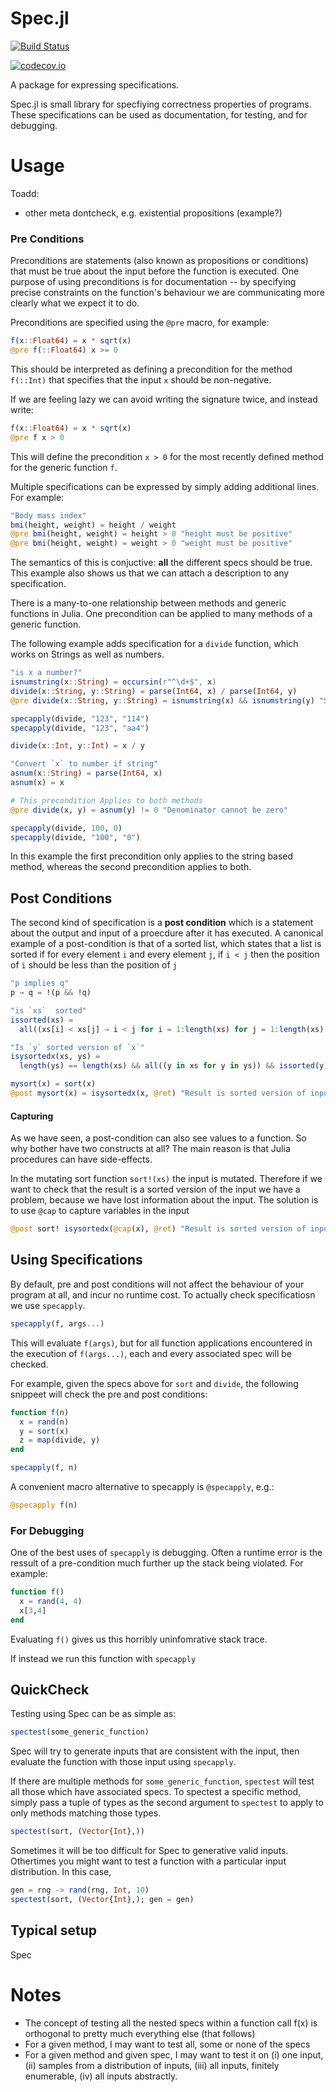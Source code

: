 # Spec.jl

[![Build Status](https://travis-ci.org/zenna/Spec.jl.svg?branch=master)](https://travis-ci.org/zenna/Spec.jl)

[![codecov.io](http://codecov.io/github/zenna/Spec.jl/coverage.svg?branch=master)](http://codecov.io/github/zenna/Spec.jl?branch=master)

A package for expressing specifications.

Spec.jl is small library for specfiying correctness properties of programs.
These specifications can be used as documentation, for testing, and for debugging.

# Usage

Toadd:

- other meta dontcheck, e.g. existential propositions (example?)

### Pre Conditions

Preconditions are statements (also known as propositions or conditions) that must be true about the input before the function is executed.
One purpose of using preconditions is for documentation -- by specifying precise constraints on the function's behaviour we are communicating more clearly what we expect it to do.

Preconditions are specified using the `@pre` macro, for example:

```julia
f(x::Float64) = x * sqrt(x)
@pre f(::Float64) x >= 0
```

This should be interpreted as defining a precondition for the method `f(::Int)` that specifies that the input `x` should be non-negative.

If we are feeling lazy we can avoid writing the signature twice, and instead write:

```julia
f(x::Float64) = x * sqrt(x)
@pre f x > 0
```

This will define the precondition `x > 0` for the most recently defined method for the generic function `f`.

Multiple specifications can be expressed by simply adding additional lines.  For example:

```julia
"Body mass index"
bmi(height, weight) = height / weight 
@pre bmi(height, weight) = height > 0 "height must be positive"
@pre bmi(height, weight) = weight > 0 "weight must be positive"
```

The semantics of this is conjuctive: __all__ the different specs should be true.
This example also shows us that we can attach a description to any specification.  

There is a many-to-one relationship between methods and generic functions in Julia.
One precondition can be applied to many methods of a generic function.

The following example adds specification for a `divide` function, which works on Strings as well as numbers.

```julia
"is x a number?"
isnumstring(x::String) = occursin(r"^\d+$", x)
divide(x::String, y::String) = parse(Int64, x) / parse(Int64, y)
@pre divide(x::String, y::String) = isnumstring(x) && isnumstring(y) "String should be a number"

specapply(divide, "123", "114")
specapply(divide, "123", "aa4")

divide(x::Int, y::Int) = x / y

"Convert `x` to number if string"
asnum(x::String) = parse(Int64, x)
asnum(x) = x

# This precondition Applies to both methods
@pre divide(x, y) = asnum(y) != 0 "Denominator cannot be zero"

specapply(divide, 100, 0)
specapply(divide, "100", "0")
```
In this example the first precondition only applies to the string based method, whereas the second precondition applies to both.


## Post Conditions

The second kind of specification is a __post condition__ which is a statement about the output and input of a proecdure after it has executed.
A canonical example of a post-condition is that of a sorted list, which states that a list is sorted if for every element `i` and every element `j`, if `i < j` then the position of `i` should be less than the position of `j`  


```julia
"p implies q"
p → q = !(p && !q)

"is `xs`  sorted"
issorted(xs) = 
  all((xs[i] < xs[j] → i < j for i = 1:length(xs) for j = 1:length(xs) if i != j))

"Is `y` sorted version of `x`"
isysortedx(xs, ys) = 
  length(ys) == length(xs) && all((y in xs for y in ys)) && issorted(y)

mysort(x) = sort(x)
@post mysort(x) = isysortedx(x, @ret) "Result is sorted version of input"
```


#### Capturing

As we have seen, a post-condition can also see values to a function.  So why bother have two constructs at all?
The main reason is that Julia procedures can have side-effects.

In the mutating sort function `sort!(xs)` the input is mutated.
Therefore if we want to check that the result is a sorted version of the input we have a problem, because we have lost information about the input.
The solution is to use `@cap` to capture variables in the input

```julia
@post sort! isysortedx(@cap(x), @ret) "Result is sorted version of input"
```

## Using Specifications 
By default, pre and post conditions will not affect the behaviour of your program at all, and incur no runtime cost.
To actually check specificatiosn we use `specapply`.


```julia
specapply(f, args...)
```

This will evaluate `f(args)`, but for all function applications encountered in the execution of `f(args...)`, each and every associated spec will be checked.

For example, given the specs above for `sort` and `divide`, the following snippeet will check the pre and post conditions:

```julia
function f(n)
  x = rand(n)
  y = sort(x)
  z = map(divide, y)
end

specapply(f, n)
```

A convenient macro alternative to specapply is  `@specapply`, e.g.:

```julia
@specapply f(n)
```


### For Debugging


One of the best uses of `specapply` is debugging.  Often a runtime error is the ressult of a pre-condition much further up the stack being violated.
For example:

```julia
function f()
  x = rand(4, 4)
  x[3,4]
end
```

Evaluating `f()` gives us this horribly uninfomrative stack trace.

If instead we run this function with `specapply`

## QuickCheck
Testing using Spec can be as simple as:


```julia
spectest(some_generic_function)
```

Spec will try to generate inputs that are consistent with the input, then evaluate the function with those input using `specapply`.

If there are multiple methods for `some_generic_function`, `spectest` will test all those which have associated specs.
To spectest a specific method, simply pass a tuple of types as the second argument to `spectest` to apply to only methods matching those types.

```julia
spectest(sort, (Vector{Int},))
```

Sometimes it will be too difficult for Spec to generative valid inputs.
Othertimes you might want to test a function with a particular input distribution.
In this case, 

```julia
gen = rng -> rand(rng, Int, 10)
spectest(sort, (Vector{Int},); gen = gen)
```

## Typical setup

Spec


# Notes

- The concept of testing all the nested specs within a function call f(x) is orthogonal to pretty much everything else (that follows)
- For a given method, I may want to test all, some or none of the specs 
- For a given method and given spec, I may want to test it on (i) one input, (ii) samples from a distribution of inputs, (iii) all inputs, finitely enumerable, (iv) all inputs abstractly.